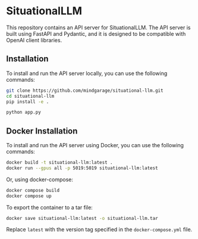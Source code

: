 # SituationalLLM

This repository contains an API server for SituationalLLM. The API server is built using FastAPI and Pydantic, and it is designed to be compatible with OpenAI client libraries.

## Installation

To install and run the API server locally, you can use the following commands:

```bash
git clone https://github.com/mindgarage/situational-llm.git
cd situational-llm
pip install -e .

python app.py
```

## Docker Installation

To install and run the API server using Docker, you can use the following commands:

```bash
docker build -t situational-llm:latest .
docker run --gpus all -p 5019:5019 situational-llm:latest
```

Or, using docker-compose:

```bash
docker compose build
docker compose up
```

To export the container to a tar file:

```bash
docker save situational-llm:latest -o situational-llm.tar
```

Replace `latest` with the version tag specified in the `docker-compose.yml` file.
